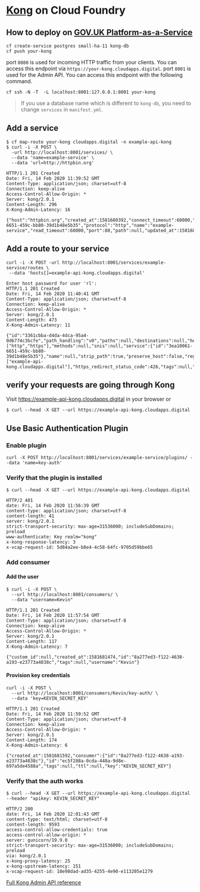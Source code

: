 # [Kong](https://getkong.org/) on Cloud Foundry


## How to deploy on [GOV.UK Platform-as-a-Service](https://www.cloud.service.gov.uk)

```
cf create-service postgres small-ha-11 kong-db
cf push your-kong
```

port `8080` is used for incoming HTTP traffic from your clients. You can access this endpoint via `https://your-kong.cloudapps.digital`.
port `8001` is used for the Admin API. You can access this endpoint with the following command.

```
cf ssh -N -T  -L localhost:8001:127.0.0.1:8001 your-kong
```

> If you use a database name which is different to `kong-db`, you need to change `services` in `manifest.yml`.


## Add a service

```
$ cf map-route your-kong cloudapps.digital -n example-api-kong
$ curl -i -X POST \
  -url http://localhost:8001/services/ \
  --data 'name=example-service' \
  --data 'url=http://httpbin.org'
  
HTTP/1.1 201 Created
Date: Fri, 14 Feb 2020 11:39:52 GMT
Content-Type: application/json; charset=utf-8
Connection: keep-alive
Access-Control-Allow-Origin: *
Server: kong/2.0.1
Content-Length: 296
X-Kong-Admin-Latency: 16

{"host":"httpbin.org","created_at":1581680392,"connect_timeout":60000,"id":"3ea10061-6651-459c-bb80-39d1b48e5b35","protocol":"http","name":"example-service","read_timeout":60000,"port":80,"path":null,"updated_at":1581680392,"retries":5,"write_timeout":60000,"tags":null,"client_certificate":null}
```

## Add a route to your service

```
curl -i -X POST -url http://localhost:8001/services/example-service/routes \
 --data 'hosts[]=example-api-kong.cloudapps.digital'

Enter host password for user 'rl':
HTTP/1.1 201 Created
Date: Fri, 14 Feb 2020 11:40:41 GMT
Content-Type: application/json; charset=utf-8
Connection: keep-alive
Access-Control-Allow-Origin: *
Server: kong/2.0.1
Content-Length: 473
X-Kong-Admin-Latency: 11

{"id":"3361cbba-d4da-4dca-95a4-0d6774c3bcfe","path_handling":"v0","paths":null,"destinations":null,"headers":null,"protocols":["http","https"],"methods":null,"snis":null,"service":{"id":"3ea10061-6651-459c-bb80-39d1b48e5b35"},"name":null,"strip_path":true,"preserve_host":false,"regex_priority":0,"updated_at":1581680441,"sources":null,"hosts":["example-api-kong.cloudapps.digital"],"https_redirect_status_code":426,"tags":null,"created_at":1581680441}

```

## verify your requests are going through Kong

Visit https://example-api-kong.cloudapps.digital in your browser or 

```
$ curl --head -X GET --url https://example-api-kong.cloudapps.digital
```

## Use Basic Authentication Plugin

### Enable plugin

```
curl -X POST http://localhost:8001/services/example-service/plugins/ --data 'name=key-auth'
```

### Verify that the plugin is installed

```
$ curl --head -X GET --url https://example-api-kong.cloudapps.digital

HTTP/2 401 
date: Fri, 14 Feb 2020 11:56:39 GMT
content-type: application/json; charset=utf-8
content-length: 41
server: kong/2.0.1
strict-transport-security: max-age=31536000; includeSubDomains; preload
www-authenticate: Key realm="kong"
x-kong-response-latency: 3
x-vcap-request-id: 5d84a2ee-b8e4-4c58-64fc-9705d59bbe65
```

### Add consumer

#### Add the user
```
$ curl -i -X POST \
  --url http://localhost:8001/consumers/ \
  --data "username=Kevin"

HTTP/1.1 201 Created
Date: Fri, 14 Feb 2020 11:57:54 GMT
Content-Type: application/json; charset=utf-8
Connection: keep-alive
Access-Control-Allow-Origin: *
Server: kong/2.0.1
Content-Length: 117
X-Kong-Admin-Latency: 7

{"custom_id":null,"created_at":1581681474,"id":"8a277ed3-f122-4638-a193-e23773a4838c","tags":null,"username":"Kevin"}
```

#### Provision key credentials

```
curl -i -X POST \
  --url http://localhost:8001/consumers/Kevin/key-auth/ \
  --data 'key=KEVIN_SECRET_KEY'

HTTP/1.1 201 Created
Date: Fri, 14 Feb 2020 11:59:52 GMT
Content-Type: application/json; charset=utf-8
Connection: keep-alive
Access-Control-Allow-Origin: *
Server: kong/2.0.1
Content-Length: 174
X-Kong-Admin-Latency: 6

{"created_at":1581681592,"consumer":{"id":"8a277ed3-f122-4638-a193-e23773a4838c"},"id":"ec5f288a-0cda-448a-9d8e-697a5de4588a","tags":null,"ttl":null,"key":"KEVIN_SECRET_KEY"}
```

### Verify that the auth works

```
$ curl --head -X GET --url https://example-api-kong.cloudapps.digital --header "apikey: KEVIN_SECRET_KEY"

HTTP/2 200 
date: Fri, 14 Feb 2020 12:01:43 GMT
content-type: text/html; charset=utf-8
content-length: 9593
access-control-allow-credentials: true
access-control-allow-origin: *
server: gunicorn/19.9.0
strict-transport-security: max-age=31536000; includeSubDomains; preload
via: kong/2.0.1
x-kong-proxy-latency: 25
x-kong-upstream-latency: 151
x-vcap-request-id: 18e98dad-ad35-4255-4e90-e113205e1279
```


[Full Kong Admin API reference](https://docs.konghq.com/2.0.x/admin-api/)
